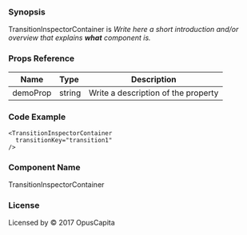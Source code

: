 ### Synopsis

TransitionInspectorContainer is 
*Write here a short introduction and/or overview that explains **what** component is.*

### Props Reference

| Name                           | Type                    | Description                                                 |
| ------------------------------ | :---------------------- | ----------------------------------------------------------- |
| demoProp                       | string                  | Write a description of the property                         |

### Code Example

```
<TransitionInspectorContainer 
  transitionKey="transition1"
/>
```

### Component Name

TransitionInspectorContainer

### License

Licensed by © 2017 OpusCapita

